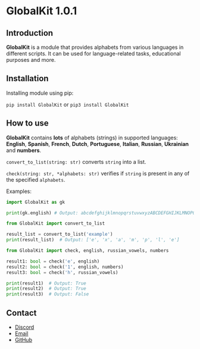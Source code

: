 
# GlobalKit 1.0.1

## Introduction
**GlobalKit** is a module that provides alphabets from various languages in different scripts.
It can be used for language-related tasks, educational purposes and more.

## Installation
Installing module using pip:

`pip install GlobalKit` or `pip3 install GlobalKit`
    
## How to use
**GlobalKit** contains **lots** of alphabets (strings) in supported languages:
**English**, **Spanish**, **French**, **Dutch**, **Portuguese**, **Italian**, **Russian**, **Ukrainian** and **numbers**.

`convert_to_list(string: str)` converts `string` into a list.

`check(string: str, *alphabets: str)` verifies if `string` is present in any of the specified `alphabets`.

Examples:

```python
import GlobalKit as gk

print(gk.english) # Output: abcdefghijklmnopqrstuvwxyzABCDEFGHIJKLMNOPQRSTUVWXYZ
```

```python
from GlobalKit import convert_to_list

result_list = convert_to_list('example')
print(result_list)  # Output: ['e', 'x', 'a', 'm', 'p', 'l', 'e']
```

```python
from GlobalKit import check, english, russian_vowels, numbers

result1: bool = check('e', english)
result2: bool = check('1', english, numbers)
result3: bool = check('h', russian_vowels)

print(result1)  # Output: True
print(result2)  # Output: True
print(result3)  # Output: False
```

## Contact
- [Discord](https://discord.com/users/873920068571000833)
- [Email](mailto:karpenkoartem2846@gmail.com)
- [GitHub](https://github.com/CrazyFlyKite)
